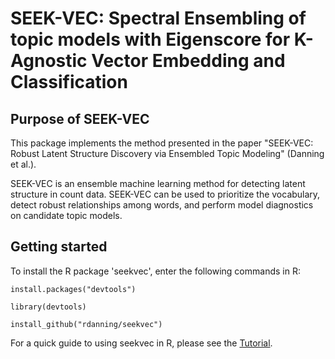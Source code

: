 # SEEK-VEC: Spectral Ensembling of topic models with Eigenscore for K-Agnostic Vector Embedding and Classification

## Purpose of SEEK-VEC

This package implements the method presented in the paper "SEEK-VEC: Robust Latent Structure Discovery via Ensembled Topic Modeling" (Danning et al.).

SEEK-VEC is an ensemble machine learning method for detecting latent structure in count data. SEEK-VEC can be used to prioritize the vocabulary, detect robust relationships among words, and perform model diagnostics on candidate topic models.

## Getting started
To install the R package 'seekvec', enter the following commands in R:

`install.packages("devtools")`

`library(devtools)`

`install_github("rdanning/seekvec")`

For a quick guide to using seekvec in R, please see the [Tutorial](https://htmlpreview.github.io/?https://github.com/rdanning/seekvec/blob/main/vignettes/tutorial.html).
